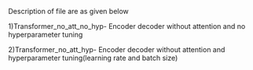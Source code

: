  Description of file are as given below

1)Transformer_no_att_no_hyp- Encoder decoder without attention and no hyperparameter tuning

2)Transformer_no_att_hyp- Encoder decoder without attention and  hyperparameter tuning(learning rate and batch size)
